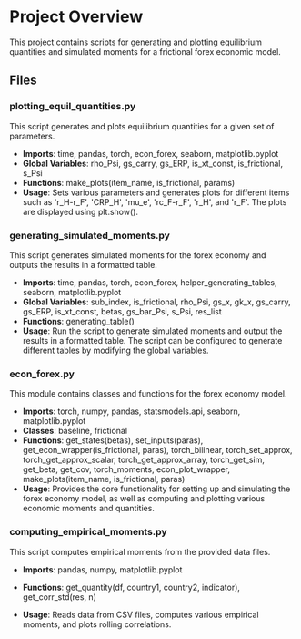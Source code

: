 # Project Overview

This project contains scripts for generating and plotting equilibrium quantities and simulated moments for a frictional forex economic model.

## Files

### plotting_equil_quantities.py

This script generates and plots equilibrium quantities for a given set of parameters.

- **Imports**: time, pandas, torch, econ_forex, seaborn, matplotlib.pyplot
- **Global Variables**: rho_Psi, gs_carry, gs_ERP, is_xt_const, is_frictional, s_Psi
- **Functions**: make_plots(item_name, is_frictional, params)
- **Usage**: Sets various parameters and generates plots for different items such as 'r_H-r_F', 'CRP_H', 'mu_e', 'rc_F-r_F', 'r_H', and 'r_F'. The plots are displayed using plt.show().

### generating_simulated_moments.py

This script generates simulated moments for the forex economy and outputs the results in a formatted table.

- **Imports**: time, pandas, torch, econ_forex, helper_generating_tables, seaborn, matplotlib.pyplot
- **Global Variables**: sub_index, is_frictional, rho_Psi, gs_x, gk_x, gs_carry, gs_ERP, is_xt_const, betas, gs_bar_Psi, s_Psi, res_list
- **Functions**: generating_table()
- **Usage**: Run the script to generate simulated moments and output the results in a formatted table. The script can be configured to generate different tables by modifying the global variables.

### econ_forex.py

This module contains classes and functions for the forex economy model.

- **Imports**: torch, numpy, pandas, statsmodels.api, seaborn, matplotlib.pyplot
- **Classes**: baseline, frictional
- **Functions**: get_states(betas), set_inputs(paras), get_econ_wrapper(is_frictional, paras), torch_bilinear, torch_set_approx, torch_get_approx_scalar, torch_get_approx_array, torch_get_sim, get_beta, get_cov, torch_moments, econ_plot_wrapper, make_plots(item_name, is_frictional, paras)
- **Usage**: Provides the core functionality for setting up and simulating the forex economy model, as well as computing and plotting various economic moments and quantities.

### computing_empirical_moments.py

This script computes empirical moments from the provided data files.

- **Imports**: pandas, numpy, matplotlib.pyplot

- **Functions**: get_quantity(df, country1, country2, indicator), get_corr_std(res, n)

- **Usage**: Reads data from CSV files, computes various empirical moments, and plots rolling correlations.
